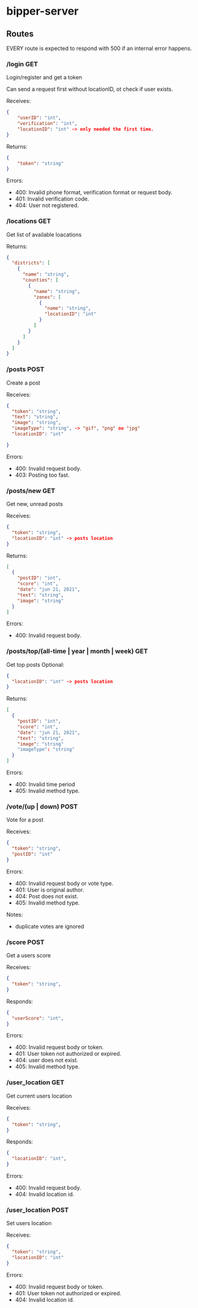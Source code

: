# bipper-server

## Routes

EVERY route is expected to respond with 500 if an internal error happens.

### /login GET 
Login/register and get a token

Can send a request first without locationID, ot check if user exists.

Receives:
```json
{
	"userID": "int",
	"verification": "int",
	"locationID": "int" -> only needed the first time. 
}
```
Returns:
```json
{
    "token": "string"
}
```
Errors:
- 400: Invalid phone format, verification format or request body.
- 401: Invalid verification code.
- 404: User not registered.

### /locations GET 
Get list of available loacations

Returns:
```json
{
  "districts": [
    {
      "name": "string",
      "counties": [
        {
          "name": "string",
          "zones": [
            {
              "name": "string",
              "locationID": "int"
            }
          ]
        }
      ]
    }
  ]
}
 ```

### /posts POST
Create a post

Receives:
```json
{
  "token": "string",
  "text": "string",
  "image": "string",
  "imageType": "string", -> "gif", "png" ou "jpg"
  "locationID": "int"

}
 ```
 Errors:
 - 400: Invalid request body.
 - 403: Posting too fast.

### /posts/new GET
Get new, unread posts

Receives:
```json
{
  "token": "string",
  "locationID": "int" -> posts location
}
```
Returns:
```json
[
  {
    "postID": "int",
    "score": "int",
    "date": "jun 21, 2021",
    "text": "string",
    "image": "string"
  }
]
```

Errors:
- 400: Invalid request body.

### /posts/top/(all-time | year | month | week) GET
Get top posts
Optional:
```json
{
  "locationID": "int" -> posts location
}
```
Returns:
```json
[
  {
    "postID": "int",
    "score": "int",
    "date": "jun 21, 2021",
    "text": "string",
    "image": "string" 
    "imageType": "string" 
  }
]
```
Errors:
- 400: Invalid time period
- 405: Invalid method type.
 
### /vote/(up | down) POST
Vote for a post

Receives:
```json
{
  "token": "string",
  "postID": "int"
}
```

Errors: 
- 400: Invalid request body or vote type.
- 401: User is original author.
- 404: Post does not exist.
- 405: Invalid method type.

Notes: 
- duplicate votes are ignored

### /score POST
Get a users score

Receives:
```json
{
  "token": "string",
}
```

Responds:
```json
{
  "userScore": "int",
}
```

Errors: 
- 400: Invalid request body or token.
- 401: User token not authorized or expired.
- 404: user does not exist.
- 405: Invalid method type.

### /user_location GET
Get current users location

Receives:
```json
{
  "token": "string",
}
```

Responds:
```json
{
  "locationID": "int",
}
```

Errors: 
- 400: Invalid request body.
- 404: Invalid location id.

### /user_location POST
Set users location

Receives:
```json
{
  "token": "string",
  "locationID": "int"
}
```

Errors: 
- 400: Invalid request body or token.
- 401: User token not authorized or expired.
- 404: Invalid location id.

